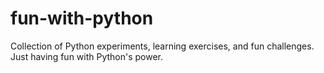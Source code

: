 # fun-with-python
Collection of Python experiments, learning exercises, and fun challenges. Just having fun with Python's power.
